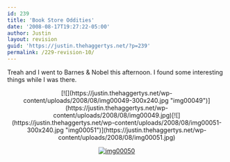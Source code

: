 ```yaml
---
id: 239
title: 'Book Store Oddities'
date: '2008-08-17T19:27:22-05:00'
author: Justin
layout: revision
guid: 'https://justin.thehaggertys.net/?p=239'
permalink: /229-revision-10/
---
```


Treah and I went to Barnes &amp; Nobel this afternoon. I found some interesting things while I was there.

<center>  
[![](https://justin.thehaggertys.net/wp-content/uploads/2008/08/img00049-300x240.jpg "img00049")](https://justin.thehaggertys.net/wp-content/uploads/2008/08/img00049.jpg)[![](https://justin.thehaggertys.net/wp-content/uploads/2008/08/img00051-300x240.jpg "img00051")](https://justin.thehaggertys.net/wp-content/uploads/2008/08/img00051.jpg)

[![](https://justin.thehaggertys.net/wp-content/uploads/2008/08/img00050-300x240.jpg "img00050")](https://justin.thehaggertys.net/wp-content/uploads/2008/08/img00050.jpg)

</center>